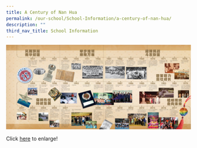 ```yaml
---
title: A Century of Nan Hua
permalink: /our-school/School-Information/a-century-of-nan-hua/
description: ""
third_nav_title: School Information
---
```

![](/images/nanhua_history.jpeg)

Click [here](https://d33wubrfki0l68.cloudfront.net/df69cf20f2b1e3190ce66fee2113c572abdb0207/e77fd/images/nanhua_history.jpeg) to enlarge!
